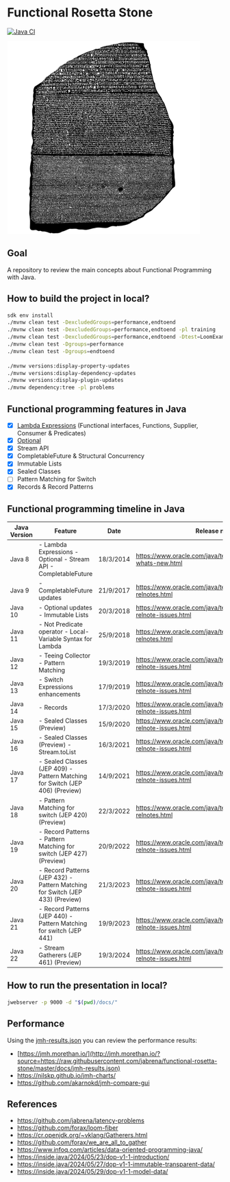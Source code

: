 # Functional Rosetta Stone

[![Java CI](https://github.com/jabrena/functional-rosetta-stone/actions/workflows/maven.yml/badge.svg)](https://github.com/jabrena/functional-rosetta-stone/actions/workflows/maven.yml)

![](./docs/rosetta_stone.png)

## Goal

A repository to review the main concepts about Functional Programming with Java.

## How to build the project in local?

```bash
sdk env install
./mvnw clean test -DexcludedGroups=performance,endtoend
./mvnw clean test -DexcludedGroups=performance,endtoend -pl training
./mvnw clean test -DexcludedGroups=performance,endtoend -Dtest=LoomExamplesTest -pl training
./mvnw clean test -Dgroups=performance
./mvnw clean test -Dgroups=endtoend

./mvnw versions:display-property-updates
./mvnw versions:display-dependency-updates
./mvnw versions:display-plugin-updates
./mvnw dependency:tree -pl problems 
```

## Functional programming features in Java

- [x] [Lambda Expressions](https://openjdk.org/jeps/126) (Functional interfaces, Functions, Supplier, Consumer & Predicates)
- [x] [Optional](https://openjdk.org/jeps/401)
- [x] Stream API 
- [x] CompletableFuture & Structural Concurrency
- [x] Immutable Lists
- [x] Sealed Classes
- [ ] Pattern Matching for Switch
- [x] Records & Record Patterns

## Functional programming timeline in Java

| Java Version | Feature                                                                             | Date      | Release notes                                                          |
|--------------|-------------------------------------------------------------------------------------|-----------|------------------------------------------------------------------------|
| Java 8       | - Lambda Expressions - Optional - Stream API - CompletableFuture                   | 18/3/2014 | https://www.oracle.com/java/technologies/javase/8-whats-new.html       |
| Java 9       | - CompletableFuture updates                                                         | 21/9/2017 | https://www.oracle.com/java/technologies/javase/9-all-relnotes.html    |
| Java 10      | - Optional updates - Immutable Lists                                               | 20/3/2018 | https://www.oracle.com/java/technologies/javase/10-relnote-issues.html |
| Java 11      | - Not Predicate operator - Local-Variable Syntax for Lambda                         | 25/9/2018 | https://www.oracle.com/java/technologies/javase/11all-relnotes.html    |
| Java 12      | - Teeing Collector - Pattern Matching                                               | 19/3/2019 | https://www.oracle.com/java/technologies/javase/12-relnote-issues.html |
| Java 13      | - Switch Expressions enhancements                                                   | 17/9/2019 | https://www.oracle.com/java/technologies/javase/13-relnote-issues.html |
| Java 14      | - Records                                                                           | 17/3/2020 | https://www.oracle.com/java/technologies/javase/14-relnote-issues.html |
| Java 15      | - Sealed Classes (Preview)                                                          | 15/9/2020 | https://www.oracle.com/java/technologies/javase/15-relnote-issues.html |
| Java 16      | - Sealed Classes (Preview) - Stream.toList                                          | 16/3/2021 | https://www.oracle.com/java/technologies/javase/16-relnote-issues.html |
| Java 17      | - Sealed Classes (JEP 409) - Pattern Matching for Switch (JEP 406) (Preview)        | 14/9/2021 | https://www.oracle.com/java/technologies/javase/17-relnote-issues.html |
| Java 18      | - Pattern Matching for switch (JEP 420) (Preview)                                   | 22/3/2022 | https://www.oracle.com/java/technologies/javase/18all-relnotes.html    |
| Java 19      | - Record Patterns - Pattern Matching for switch (JEP 427) (Preview) | 20/9/2022 | https://www.oracle.com/java/technologies/javase/19-relnote-issues.html |
| Java 20      | - Record Patterns (JEP 432) - Pattern Matching for Switch (JEP 433) (Preview)       | 21/3/2023 | https://www.oracle.com/java/technologies/javase/20-relnote-issues.html |
| Java 21      | - Record Patterns (JEP 440) - Pattern Matching for switch (JEP 441)                 | 19/9/2023 | https://www.oracle.com/java/technologies/javase/21-relnote-issues.html |
| Java 22      | - Stream Gatherers (JEP 461) (Preview)                                              | 19/3/2024 | https://www.oracle.com/java/technologies/javase/22-relnote-issues.html |


## How to run the presentation in local?

```bash
jwebserver -p 9000 -d "$(pwd)/docs/"
```

## Performance

Using the [jmh-results.json](https://github.com/jabrena/functional-rosetta-stone/blob/master/docs/jmh-results.json) 
you can review the performance results: 

- [https://jmh.morethan.io/](http://jmh.morethan.io/?source=https://raw.githubusercontent.com/jabrena/functional-rosetta-stone/master/docs/jmh-results.json)
- https://nilskp.github.io/jmh-charts/
- https://github.com/akarnokd/jmh-compare-gui

## References

- https://github.com/jabrena/latency-problems
- https://github.com/forax/loom-fiber
- https://cr.openjdk.org/~vklang/Gatherers.html
- https://github.com/forax/we_are_all_to_gather
- https://www.infoq.com/articles/data-oriented-programming-java/
- https://inside.java/2024/05/23/dop-v1-1-introduction/
- https://inside.java/2024/05/27/dop-v1-1-immutable-transparent-data/
- https://inside.java/2024/05/29/dop-v1-1-model-data/
